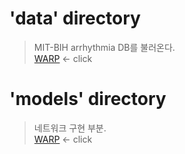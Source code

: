 # 'data' directory  
> MIT-BIH arrhythmia DB를 불러온다.  
[WARP](https://github.com/Gauguin94/Research_in_Graduate_School/tree/main/ecgAnalysis/model/data) <- click  
  
# 'models' directory  
> 네트워크 구현 부분.  
[WARP](https://github.com/Gauguin94/Research_in_Graduate_School/tree/main/ecgAnalysis/model/models) <- click  
